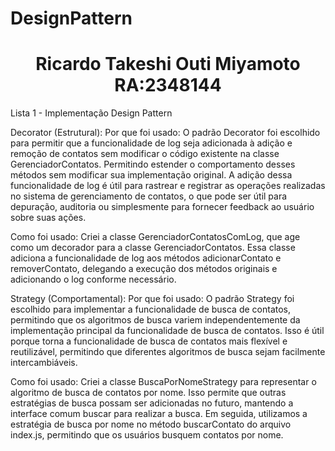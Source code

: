 # DesignPattern

<h1 align="center"> Ricardo Takeshi Outi Miyamoto RA:2348144 </h1>

Lista 1 - Implementação Design Pattern

Decorator (Estrutural):
Por que foi usado: O padrão Decorator foi escolhido para permitir que a funcionalidade de log seja adicionada à adição e remoção de contatos sem modificar o código existente na classe GerenciadorContatos. Permitindo estender o comportamento desses métodos sem modificar sua implementação original. A adição dessa funcionalidade de log é útil para rastrear e registrar as operações realizadas no sistema de gerenciamento de contatos, o que pode ser útil para depuração, auditoria ou simplesmente para fornecer feedback ao usuário sobre suas ações.

Como foi usado: Criei a classe GerenciadorContatosComLog, que age como um decorador para a classe GerenciadorContatos. Essa classe adiciona a funcionalidade de log aos métodos adicionarContato e removerContato, delegando a execução dos métodos originais e adicionando o log conforme necessário. 

Strategy (Comportamental):
Por que foi usado: O padrão Strategy foi escolhido para implementar a funcionalidade de busca de contatos, permitindo que os algoritmos de busca variem independentemente da implementação principal da funcionalidade de busca de contatos. Isso é útil porque torna a funcionalidade de busca de contatos mais flexível e reutilizável, permitindo que diferentes algoritmos de busca sejam facilmente intercambiáveis.

Como foi usado: Criei a classe BuscaPorNomeStrategy para representar o algoritmo de busca de contatos por nome. Isso permite que outras estratégias de busca possam ser adicionadas no futuro, mantendo a interface comum buscar para realizar a busca. Em seguida, utilizamos a estratégia de busca por nome no método buscarContato do arquivo index.js, permitindo que os usuários busquem contatos por nome.

